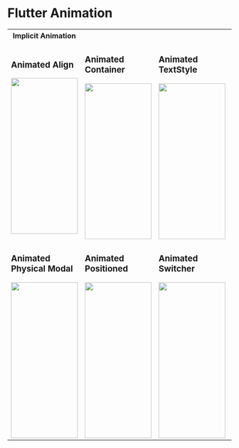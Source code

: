 # Flutter Animation

<table>
  <th>Implicit Animation</th>
  <tr>
   <td>
      <h3>Animated Align</h3>
    <img src="https://github.com/fawzitheprogrammer/Flutter-Animation/assets/84202263/0757f699-fd5b-48d9-a795-324e736f99cf" style="width:150px;height:350px;">
   </td>
    <td>
      <h3>Animated Container</h3>
    <img src="https://github.com/fawzitheprogrammer/Flutter-Animation/assets/84202263/0aea2bb3-2e0d-4bb9-ac57-b82319f7e3c4" style="width:150px;height:350px;">
   </td>
    <td>
      <h3>Animated TextStyle</h3>
    <img src="https://github.com/fawzitheprogrammer/Flutter-Animation/assets/84202263/acb3d248-a740-42a6-8fcb-69777c87a6ac" style="width:150px;height:350px;">
   </td>
    <td>
      <h3>Animated Opacity</h3>
    <img src="https://github.com/fawzitheprogrammer/Flutter-Animation/assets/84202263/3bfcd324-69d4-4e7b-924d-a31f46936699" style="width:150px;height:350px;">
   </td>
    <td>
      <h3>Animated Padding</h3>
    <img src="https://github.com/fawzitheprogrammer/Flutter-Animation/assets/84202263/2ac9f84a-6289-4208-bd17-09ac38c242ae" style="width:150px;height:350px;">
   </td>
   
  </tr>
  <tr>
   <td>
      <h3>Animated Physical Modal</h3>
    <img src="https://github.com/fawzitheprogrammer/Flutter-Animation/assets/84202263/a8f3ebde-5cb5-4a0a-8b6f-0159a7469a3c" style="width:150px;height:350px;">
   </td>
    <td>
      <h3>Animated Positioned</h3>
    <img src="https://github.com/fawzitheprogrammer/Flutter-Animation/assets/84202263/ba4e53cf-50d3-4890-8a16-5c087b01ce7c" style="width:150px;height:350px;">
   </td>
    <td>
      <h3>Animated Switcher</h3>
    <img src="https://github.com/fawzitheprogrammer/Flutter-Animation/assets/84202263/8cc75e49-046b-499c-865a-839422aa5624" style="width:150px;height:350px;">
   </td>
   </tr>

</table>
